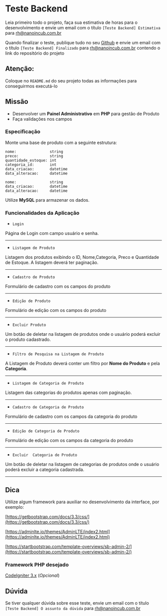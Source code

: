 # Teste Backend

Leia primeiro todo o projeto, faça sua estimativa de horas para o desenvolvimento e envie um email com o
título `[Teste Backend] Estimativa` para rh@nanoincub.com.br

Quando finalizar o teste, publique tudo no seu [Github](https://github.com) e envie um email com o
título `[Teste Backend] Finalizado` para rh@nanoincub.com.br contendo o link do repositório do projeto

## Atenção:

Coloque no `README.md` do seu projeto todas as informações para conseguirmos executá-lo


## Missão
- Desenvolver um **Painel Administrativo** em **PHP** para gestão de Produto
- Faça validações nos campos


### Especificação

Monte uma base de produto com a seguinte estrutura:

```
nome:               string
preco:              string
quantidade_estoque: int
categoria_id:       int
data_criacao:       datetime
data_alteracao:     datetime
```

```
nome:               string
data_criacao:       datetime
data_alteracao:     datetime
```

Utilize **MySQL** para armazenar os dados.

### Funcionalidades da Aplicação

- `Login`

Página de Login com campo usuário e senha.

---

- `Listagem de Produto`

Listagem dos produtos exibindo o ID, Nome,Categoria, Preco e Quantidade de Estoque. A listagem deverá ter paginação.

---

- `Cadastro de Produto`

Formulário de cadastro com os campos do produto

---

- `Edição de Produto`

Formulário de edição com os campos do produto

---

- `Excluir Produto`

Um botão de deletar na listagem de produtos onde o usuário poderá excluir o produto cadastrado.

---

- `Filtro de Pesquisa na Listagem de Produto`

A Listagem de Produto deverá conter um filtro por **Nome do Produto** e pela **Categoria**.

---

- `Listagem de Categoria de Produto`

Listagem das categorias do produtos apenas com paginação.

---

- `Cadastro de Categoria de Produto`

Formulário de cadastro com os campos da categoria do produto

---

- `Edição de Categoria de Produto`

Formulário de edição com os campos da categoria do produto

---

- `Excluir  Categoria de Produto`

Um botão de deletar na listagem de categorias de produtos onde o usuário poderá excluir a categoria cadastrada.

---

## Dica
Utilize algum framework para auxiliar no desenvolvimento da interface, por exemplo:

[https://getbootstrap.com/docs/3.3/css/](https://getbootstrap.com/docs/3.3/css/)

[https://adminlte.io/themes/AdminLTE/index2.html](https://adminlte.io/themes/AdminLTE/index2.html)

[https://startbootstrap.com/template-overviews/sb-admin-2/](https://startbootstrap.com/template-overviews/sb-admin-2/)


### Framework PHP desejado
[CodeIgniter 3.x](https://github.com/bcit-ci/CodeIgniter) (*Opcional*)

## Dúvida

Se tiver qualquer dúvida sobre esse teste, envie um email com o título `[Teste Backend] O assunto da dúvida` para rh@nanoincub.com.br
